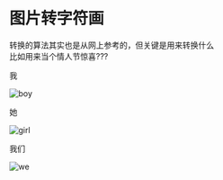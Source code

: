 # 图片转字符画  
转换的算法其实也是从网上参考的，但关键是用来转换什么  
比如用来当个情人节惊喜???  

我  

![boy](https://github.com/chenjiandongx/toys/blob/master/imgparse/images/boy.png)

她  

![girl](https://github.com/chenjiandongx/toys/blob/master/imgparse/images/girl.png)  

我们  

![we](https://github.com/chenjiandongx/toys/blob/master/imgparse/images/we.png) 
